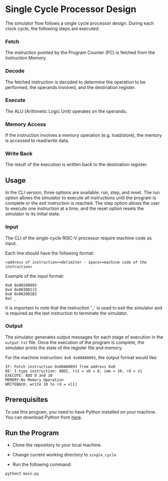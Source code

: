 # Single Cycle Processor Design

The simulator flow follows a single cycle processor design. During each clock cycle, the following steps are executed:

### Fetch

The instruction pointed by the Program Counter (PC) is fetched from the Instruction Memory.

### Decode

The fetched instruction is decoded to determine the operation to be performed, the operands involved, and the destination register.

### Execute

The ALU (Arithmetic Logic Unit) operates on the operands.

### Memory Access

If the instruction involves a memory operation (e.g. load/store), the memory is accessed to read/write data.

### Write Back

The result of the execution is written back to the destination register.

## Usage

In the CLI version, three options are available: run, step, and reset. The run option allows the simulator to execute all instructions until the program is complete or the exit instruction is reached. The step option allows the user to execute one instruction at a time, and the reset option resets the simulator to its initial state.

### Input

The CLI of the single-cycle RISC-V processor require machine code as input.

Each line should have the following format:

```
<address of instruction><delimiter - space><machine code of the instruction>
```

Example of the input format:

```
0x0	0x00200093
0x4	0x00300113
0x8	0x002081B3
0xC	_
```

It is important to note that the instruction '_' is used to exit the simulator and is required as the last instruction to terminate the simulator.

### Output

The simulator generates output messages for each stage of execution in the `output.txt` file. Once the execution of the program is complete, the simulator prints the state of the register file and memory.

For the machine instruction: `0x0 0x00A00093`, the output format would like:

```
IF: Fetch instruction 0x00A00093 from address 0x0
DE: I-type instruction: ADDI, rs1 = x0 = 0, imm = 10, rd = x1
EXECUTE: ADD 0 and 10
MEMORY:No Memory Operation
WRITEBACK: write 10 to rd = x[1]
```

## Prerequisites

To use this program, you need to have Python installed on your machine. You can download Python from [here](https://www.python.org/downloads/).

## Run the Program

- Clone the repository to your local machine.

- Change current working directory to `single_cycle`

- Run the following command:

```
python3 main.py
```